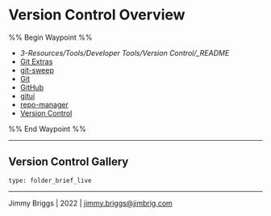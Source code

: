 # Version Control Overview

%% Begin Waypoint %%

* *3-Resources/Tools/Developer Tools/Version Control/_README*
* [Git Extras](Git%20Extras.md)
* [git-sweep](git-sweep.md)
* [Git](Git.md)
* [GitHub](GitHub.md)
* [gitui](gitui.md)
* [repo-manager](repo-manager.md)
* [Version Control](Version%20Control.md)

%% End Waypoint %%

---

## Version Control Gallery

````ccard
type: folder_brief_live
````

---

Jimmy Briggs | 2022 | <jimmy.briggs@jimbrig.com>
